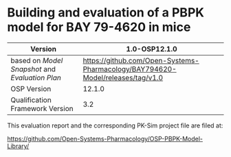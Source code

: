 # Building and evaluation of a PBPK model for BAY 79-4620 in mice





| Version                                         | 1.0-OSP12.1.0                                                   |
| ----------------------------------------------- | ------------------------------------------------------------ |
| based on *Model Snapshot* and *Evaluation Plan* | https://github.com/Open-Systems-Pharmacology/BAY794620-Model/releases/tag/v1.0 |
| OSP Version                                     | 12.1.0                                                          |
| Qualification Framework Version                 | 3.2                                                          |





This evaluation report and the corresponding PK-Sim project file are filed at:

https://github.com/Open-Systems-Pharmacology/OSP-PBPK-Model-Library/

